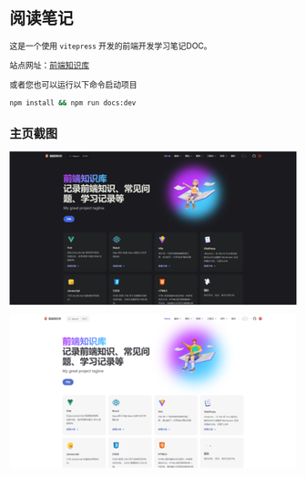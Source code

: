 # 阅读笔记

这是一个使用 `vitepress` 开发的前端开发学习笔记DOC。

站点网址：[前端知识库](https://haonan0916.github.io/reading-site/ "前端知识库")

或者您也可以运行以下命令启动项目

```bash
npm install && npm run docs:dev
```

## 主页截图

![主页1](public/主页.png)

![主页2](public/主页2.png)
